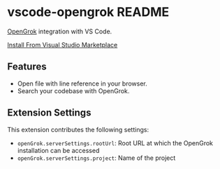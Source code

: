 # vscode-opengrok README

[OpenGrok](https://oracle.github.io/opengrok/) integration with VS Code.

[Install From Visual Studio Marketplace](https://marketplace.visualstudio.com/items?itemName=aneeshd16.vscode-opengrok)

## Features

* Open file with line reference in your browser.
* Search your codebase with OpenGrok.

## Extension Settings

This extension contributes the following settings:

* `openGrok.serverSettings.rootUrl`: Root URL at which the OpenGrok installation can be accessed
* `openGrok.serverSettings.project`: Name of the project
